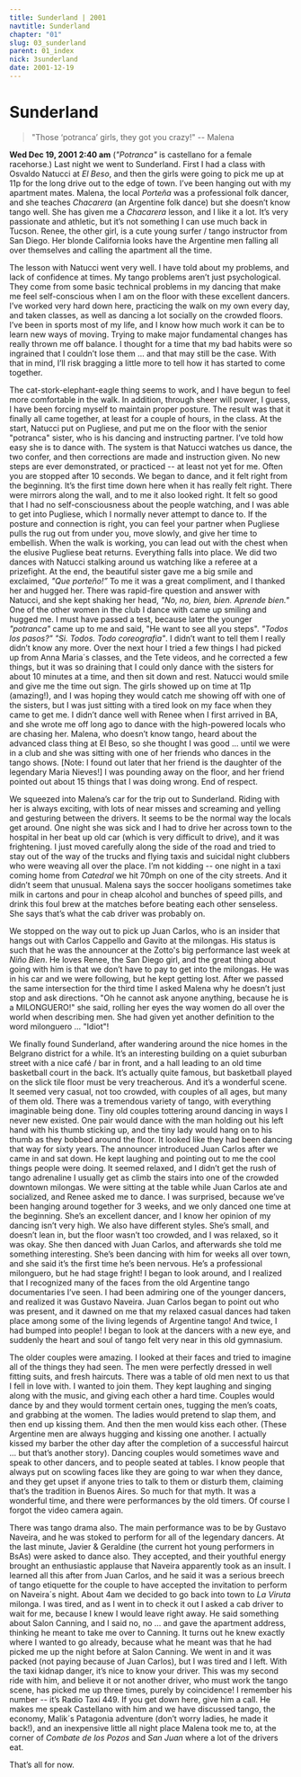 ```yaml
---
title: Sunderland | 2001
navtitle: Sunderland
chapter: "01"
slug: 03_sunderland
parent: 01_index
nick: 3sunderland
date: 2001-12-19
---
```


# Sunderland

>"Those ‘potranca’ girls, they got you crazy!" -- Malena

**Wed Dec 19, 2001 2:40 am**
(_"Potranca"_ is castellano for a female racehorse.)
Last night we went to Sunderland.
First I had a class with Osvaldo Natucci at _El Beso_, and then the girls were going to pick me up at 11p for the long drive out to the edge of town.
I’ve been hanging out with my apartment mates.
Malena, the local _Porteña_ was a professional folk dancer, and she teaches _Chacarera_ (an Argentine folk dance) but she doesn’t know tango well.
She has given me a _Chacarera_ lesson, and I like it a lot.
It’s very passionate and athletic, but it’s not something I can use much back in Tucson.
Renee, the other girl, is a cute young surfer / tango instructor from San Diego.
Her blonde California looks have the Argentine men falling all over themselves and calling the apartment all the time.

The lesson with Natucci went very well.
I have told about my problems, and lack of confidence at times.
My tango problems aren’t just psychological.
They come from some basic technical problems in my dancing that make me feel self-conscious when I am on the floor with these excellent dancers.
I’ve worked very hard down here, practicing the walk on my own every day, and taken classes, as well as dancing a lot socially on the crowded floors.
I’ve been in sports most of my life, and I know how much work it can be to learn new ways of moving.
Trying to make major fundamental changes has really thrown me off balance.
I thought for a time that my bad habits were so ingrained that I couldn’t lose them ... and that may still be the case.
With that in mind, I’ll risk bragging a little more to tell how it has started to come together.

The cat-stork-elephant-eagle thing seems to work, and I have begun to feel more comfortable in the walk.
In addition, through sheer will power, I guess, I have been forcing myself to maintain proper posture.
The result was that it finally all came together, at least for a couple of hours, in the class.
At the start, Natucci put on Pugliese, and put me on the floor with the senior "potranca" sister, who is his dancing and instructing partner.
I’ve told how easy she is to dance with.
The system is that Natucci watches us dance, the two confer, and then corrections are made and instruction given.
No new steps are ever demonstrated, or practiced -- at least not yet for me.
Often you are stopped after 10 seconds. We began to dance, and it felt right from the beginning.
It’s the first time down here when it has really felt right.
There were mirrors along the wall, and to me it also looked right.
It felt so good that I had no self-consciousness about the people watching, and I was able to get into Pugliese, which I normally never attempt to dance to.
If the posture and connection is right, you can feel your partner when Pugliese pulls the rug out from under you, move slowly, and give her time to embellish.
When the walk is working, you can lead out with the chest when the elusive Pugliese beat returns.
Everything falls into place.
We did two dances with Natucci stalking around us watching like a referee at a prizefight.
At the end, the beautiful sister gave me a big smile and exclaimed, _"Que porteño!”_
To me it was a great compliment, and I thanked her and hugged her.
There was rapid-fire question and answer with Natucci, and she kept shaking her head, _"No, no, bien, bien. Aprende bien."_
One of the other women in the club I dance with came up smiling and hugged me.
I must have passed a test, because later the younger _"potranca"_ came up to me and said, "He want to see all you steps".
_"Todos los pasos?" "Si. Todos. Todo coreografia"_.
I didn’t want to tell them I really didn’t know any more.
Over the next hour I tried a few things I had picked up from Anna Maria´s classes, and the Tete videos, and he corrected a few things, but it was so draining that I could only dance with the sisters for about 10 minutes at a time, and then sit down and rest.
Natucci would smile and give me the time out sign.
The girls showed up on time at 11p (amazing!), and I was hoping they would catch me showing off with one of the sisters, but I was just sitting with a tired look on my face when they came to get me.
I didn’t dance well with Renee when I first arrived in BA, and she wrote me off long ago to dance with the high-powered locals who are chasing her.
Malena, who doesn’t know tango, heard about the advanced class thing at El Beso, so she thought I was good ... until we were in a club and she was sitting with one of her friends who dances in the tango shows.
\[Note: I found out later that her friend is the daughter of the legendary Maria Nieves!\]
I was pounding away on the floor, and her friend pointed out about 15 things that I was doing wrong.
End of respect.

We squeezed into Malena’s car for the trip out to Sunderland.
Riding with her is always exciting, with lots of near misses and screaming and yelling and gesturing between the drivers.
It seems to be the normal way the locals get around.
One night she was sick and I had to drive her across town to the hospital in her beat up old car (which is very difficult to drive), and it was frightening.
I just moved carefully along the side of the road and tried to stay out of the way of the trucks and flying taxis and suicidal night clubbers who were weaving all over the place.
I’m not kidding -- one night in a taxi coming home from _Catedral_ we hit 70mph on one of the city streets.
And it didn’t seem that unusual.
Malena says the soccer hooligans sometimes take milk in cartons and pour in cheap alcohol and bunches of speed pills, and drink this foul brew at the matches before beating each other senseless.
She says that’s what the cab driver was probably on.

We stopped on the way out to pick up Juan Carlos, who is an insider that hangs out with Carlos Cappello and Gavito at the milongas.
His status is such that he was the announcer at the Zotto's big performance last week at _Niño Bien_.
He loves Renee, the San Diego girl, and the great thing about going with him is that we don’t have to pay to get into the milongas.
He was in his car and we were following, but he kept getting lost.
After we passed the same intersection for the third time I asked Malena why he doesn’t just stop and ask directions.
"Oh he cannot ask anyone anything, because he is a MILONGUERO!" she said, rolling her eyes the way women do all over the world when describing men.
She had given yet another definition to the word milonguero ... "Idiot"!

We finally found Sunderland, after wandering around the nice homes in the Belgrano district for a while.
It’s an interesting building on a quiet suburban street with a nice café / bar in front, and a hall leading to an old time basketball court in the back.
It’s actually quite famous, but basketball played on the slick tile floor must be very treacherous.
And it’s a wonderful scene.
It seemed very casual, not too crowded, with couples of all ages, but many of them old.
There was a tremendous variety of tango, with everything imaginable being done.
Tiny old couples tottering around dancing in ways I never new existed.
One pair would dance with the man holding out his left hand with his thumb sticking up, and the tiny lady would hang on to his thumb as they bobbed around the floor.
It looked like they had been dancing that way for sixty years.
The announcer introduced Juan Carlos after we came in and sat down.
He kept laughing and pointing out to me the cool things people were doing.
It seemed relaxed, and I didn’t get the rush of tango adrenaline I usually get as climb the stairs into one of the crowded downtown milongas.
We were sitting at the table while Juan Carlos ate and socialized, and Renee asked me to dance.
I was surprised, because we’ve been hanging around together for 3 weeks, and we only danced one time at the beginning.
She’s an excellent dancer, and I know her opinion of my dancing isn’t very high.
We also have different styles.
She’s small, and doesn’t lean in, but the floor wasn’t too crowded, and I was relaxed, so it was okay.
She then danced with Juan Carlos, and afterwards she told me something interesting.
She’s been dancing with him for weeks all over town, and she said it’s the first time he’s been nervous.
He’s a professional milonguero, but he had stage fright!
I began to look around, and I realized that I recognized many of the faces from the old Argentine tango documentaries I’ve seen.
I had been admiring one of the younger dancers, and realized it was Gustavo Naveira.
Juan Carlos began to point out who was present, and it dawned on me that my relaxed casual dances had taken place among some of the living legends of Argentine tango!
And twice, I had bumped into people!
I began to look at the dancers with a new eye, and suddenly the heart and soul of tango felt very near in this old gymnasium.

The older couples were amazing.
I looked at their faces and tried to imagine all of the things they had seen.
The men were perfectly dressed in well fitting suits, and fresh haircuts.
There was a table of old men next to us that I fell in love with.
I wanted to join them.
They kept laughing and singing along with the music, and giving each other a hard time.
Couples would dance by and they would torment certain ones, tugging the men’s coats, and grabbing at the women.
The ladies would pretend to slap them, and then end up kissing them.
And then the men would kiss each other.
(These Argentine men are always hugging and kissing one another.
I actually kissed my barber the other day after the completion of a successful haircut ... but that’s another story).
Dancing couples would sometimes wave and speak to other dancers, and to people seated at tables.
I know people that always put on scowling faces like they are going to war when they dance, and they get upset if anyone tries to talk to them or disturb them, claiming that’s the tradition in Buenos Aires.
So much for that myth.
It was a wonderful time, and there were performances by the old timers.
Of course I forgot the video camera again.

There was tango drama also.
The main performance was to be by Gustavo Naveira, and he was stoked to perform for all of the legendary dancers.
At the last minute, Javier & Geraldine (the current hot young performers in BsAs) were asked to dance also.
They accepted, and their youthful energy brought an enthusiastic applause that Naveira apparently took as an insult.
I learned all this after from Juan Carlos, and he said it was a serious breech of tango etiquette for the couple to have accepted the invitation to perform on Naveira´s night.
About 4am we decided to go back into town to _La Viruta_ milonga.
I was tired, and as I went in to check it out I asked a cab driver to wait for me, because I knew I would leave right away.
He said something about Salon Canning, and I said no, no ...
and gave the apartment address, thinking he meant to take me over to Canning.
It turns out he knew exactly where I wanted to go already, because what he meant was that he had picked me up the night before at Salon Canning.
We went in and it was packed (not paying because of Juan Carlos), but I was tired and I left.
With the taxi kidnap danger, it’s nice to know your driver.
This was my second ride with him, and believe it or not another driver, who must work the tango scene, has picked me up three times, purely by coincidence!
I remember his number -- it’s Radio Taxi 449.
If you get down here, give him a call.
He makes me speak Castellano with him and we have discussed tango, the economy, Malik´s Patagonia adventure (don’t worry ladies, he made it back!), and an inexpensive little all night place Malena took me to, at the corner of _Combate de los Pozos_ and _San Juan_ where a lot of the drivers eat.

That’s all for now.
